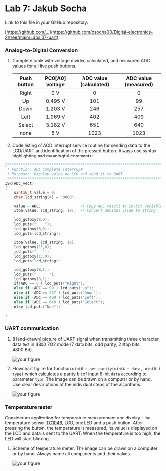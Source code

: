 # Lab 7: Jakub Socha

Link to this file in your GitHub repository:

[https://github.com/...](https://github.com/xsocha00/Digital-electronics-2/tree/main/Labs/07-uart)


### Analog-to-Digital Conversion

1. Complete table with voltage divider, calculated, and measured ADC values for all five push buttons.

   | **Push button** | **PC0[A0] voltage** | **ADC value (calculated)** | **ADC value (measured)** |
   | :-: | :-: | :-: | :-: |
   | Right  | 0&nbsp;V | 0 | 0 |
   | Up     | 0.495&nbsp;V | 101 | 99 |
   | Down   | 1.203&nbsp;V | 246 | 257 |
   | Left   | 1.969&nbsp;V | 402 | 409 |
   | Select | 3.182&nbsp;V | 651 | 640 |
   | none   | 5&nbsp;V | 1023 | 1023 |

2. Code listing of ACD interrupt service routine for sending data to the LCD/UART and identification of the pressed button. Always use syntax highlighting and meaningful comments:

```c
/**********************************************************************
 * Function: ADC complete interrupt
 * Purpose:  Display value on LCD and send it to UART.
 **********************************************************************/
ISR(ADC_vect)
{
    uint16_t value = 0;
    char lcd_string[4] = "0000";

    value = ADC;                  // Copy ADC result to 16-bit variable
    itoa(value, lcd_string, 10);  // Convert decimal value to string

    lcd_gotoxy(8,0);
    lcd_puts("    ");
    lcd_gotoxy(8,0);
    lcd_puts(lcd_string);

    itoa(value, lcd_string, 16);
    lcd_gotoxy(13,0);
    lcd_puts("   ");
    lcd_gotoxy(13,0);
    lcd_puts(lcd_string);

    lcd_gotoxy(8,1);
    lcd_puts("      ");
    lcd_gotoxy(8,1);
    if(ADC == 0 ) lcd_puts("Right");
    else if (ADC == 99 ) lcd_puts("Up");
    else if (ADC == 257 ) lcd_puts("Down");
    else if (ADC == 409 ) lcd_puts("Left");
    else if (ADC == 640 ) lcd_puts("Select");
    else lcd_puts("Non");    

}
```


### UART communication

1. (Hand-drawn) picture of UART signal when transmitting three character data `De2` in 4800 7O2 mode (7 data bits, odd parity, 2 stop bits, 4800&nbsp;Bd).

   ![your figure]()

2. Flowchart figure for function `uint8_t get_parity(uint8_t data, uint8_t type)` which calculates a parity bit of input 8-bit `data` according to parameter `type`. The image can be drawn on a computer or by hand. Use clear descriptions of the individual steps of the algorithms.

   ![your figure]()


### Temperature meter

Consider an application for temperature measurement and display. Use temperature sensor [TC1046](http://ww1.microchip.com/downloads/en/DeviceDoc/21496C.pdf), LCD, one LED and a push button. After pressing the button, the temperature is measured, its value is displayed on the LCD and data is sent to the UART. When the temperature is too high, the LED will start blinking.

1. Scheme of temperature meter. The image can be drawn on a computer or by hand. Always name all components and their values.

   ![your figure](https://github.com/xsocha00/Digital-electronics-2/blob/main/Labs/07-uart/alarm.png)
